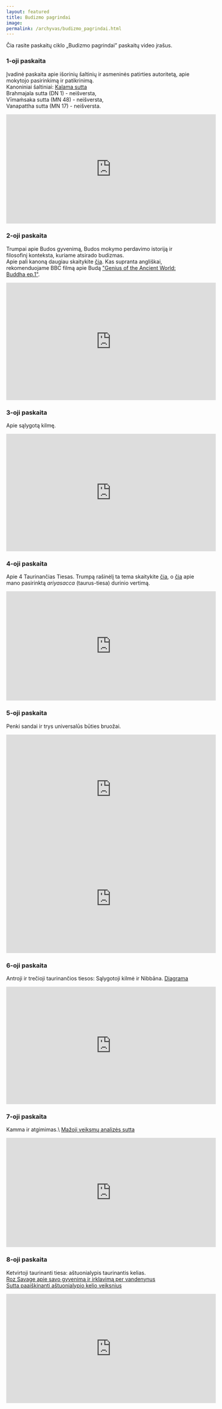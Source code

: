 ```yaml
---
layout: featured
title: Budizmo pagrindai
image:
permalink: /archyvas/budizmo_pagrindai.html
---
```

Čia rasite paskaitų ciklo „Budizmo pagrindai” paskaitų video įrašus.

### 1-oji paskaita

Įvadinė paskaita apie išorinių šaltinių ir asmeninės patirties autoritetą, apie mokytojo pasirinkimą ir patikrinimą.\
Kanoniniai šaltiniai: [Kalama sutta](https://theravada.lt/vertimai/kesamuttisutta_lt/)\
Brahmajala sutta (DN 1) - neišversta,\
Vīmaṁsaka sutta (MN 48) - neišversta,\
Vanapattha sutta (MN 17) - neišversta.

<iframe class="mt-4 mb-5" src="https://www.facebook.com/plugins/video.php?height=292&href=https%3A%2F%2Fwww.facebook.com%2Falokoscentras%2Fvideos%2F372024401321810%2F&show_text=false&width=560&t=0" width="560" height="292" style="border:none;overflow:hidden" scrolling="no" frameborder="0" allowfullscreen="true" allow="autoplay; clipboard-write; encrypted-media; picture-in-picture; web-share" allowFullScreen="true"></iframe>

### 2-oji paskaita

Trumpai apie Budos gyvenimą, Budos mokymo perdavimo istoriją ir filosofinį konteksta, kuriame atsirado budizmas.\
Apie pali kanoną daugiau skaitykite [čia](https://theravada.lt/tipitaka/).
Kas supranta angliškai, rekomenduojame BBC filmą apie Budą ["Genius of the Ancient World: Buddha ep.1"](https://www.dailymotion.com/video/x6vkklx...).

<iframe class="mt-4 mb-5" src="https://www.facebook.com/plugins/video.php?height=314&href=https%3A%2F%2Fwww.facebook.com%2Falokoscentras%2Fvideos%2F280223994012941%2F&show_text=false&width=560&t=0" width="560" height="314" style="border:none;overflow:hidden" scrolling="no" frameborder="0" allowfullscreen="true" allow="autoplay; clipboard-write; encrypted-media; picture-in-picture; web-share" allowFullScreen="true"></iframe>

### 3-oji paskaita

Apie sąlygotą kilmę. 

<iframe class="mt-4 mb-5" src="https://www.facebook.com/plugins/video.php?height=314&href=https%3A%2F%2Fwww.facebook.com%2Falokoscentras%2Fvideos%2F1549193352106627%2F&show_text=false&width=560&t=0" width="560" height="314" style="border:none;overflow:hidden" scrolling="no" frameborder="0" allowfullscreen="true" allow="autoplay; clipboard-write; encrypted-media; picture-in-picture; web-share" allowFullScreen="true"></iframe>

### 4-oji paskaita

Apie 4 Taurinančias Tiesas. Trumpą rašinėlį ta tema skaitykite [čia](https://theravada.lt/.../post-keturios-taurinan%C4.../...), o [čia](https://theravada.lt/.../post-ar-ariyasacca-rei%C5%A1kia.../) apie mano pasirinktą *ariyasacca* (taurus-tiesa) durinio vertimą.

<iframe class="mt-4 mb-5" src="https://www.facebook.com/plugins/video.php?height=292&href=https%3A%2F%2Fwww.facebook.com%2Falokoscentras%2Fvideos%2F4803428373024070%2F&show_text=false&width=560&t=0" width="560" height="292" style="border:none;overflow:hidden" scrolling="no" frameborder="0" allowfullscreen="true" allow="autoplay; clipboard-write; encrypted-media; picture-in-picture; web-share" allowFullScreen="true"></iframe>

### 5-oji paskaita

Penki sandai ir trys universalūs būties bruožai. 

<iframe class="mt-4 mb-5" src="https://www.facebook.com/plugins/video.php?height=292&href=https%3A%2F%2Fwww.facebook.com%2Falokoscentras%2Fvideos%2F870415346993648%2F&show_text=false&width=560&t=0" width="560" height="292" style="border:none;overflow:hidden" scrolling="no" frameborder="0" allowfullscreen="true" allow="autoplay; clipboard-write; encrypted-media; picture-in-picture; web-share" allowFullScreen="true"></iframe>

<iframe class="mt-4 mb-5" src="https://www.facebook.com/plugins/video.php?height=292&href=https%3A%2F%2Fwww.facebook.com%2Falokoscentras%2Fvideos%2F1857711227773249%2F&show_text=false&width=560&t=0" width="560" height="292" style="border:none;overflow:hidden" scrolling="no" frameborder="0" allowfullscreen="true" allow="autoplay; clipboard-write; encrypted-media; picture-in-picture; web-share" allowFullScreen="true"></iframe>

### 6-oji paskaita

Antroji ir trečioji taurinančios tiesos: Sąlygotoji kilmė ir Nibbāna.
<a href="/assets/files/Salygotas atsiradimas tik diagrama.pdf" target="blank">Diagrama</a>

<iframe src="https://www.facebook.com/plugins/video.php?height=314&href=https%3A%2F%2Fwww.facebook.com%2Falokoscentras%2Fvideos%2F425252779087114%2F&show_text=false&width=560&t=0" width="560" height="314" style="border:none;overflow:hidden" scrolling="no" frameborder="0" allowfullscreen="true" allow="autoplay; clipboard-write; encrypted-media; picture-in-picture; web-share" allowFullScreen="true"></iframe>

### 7-oji paskaita

Kamma ir atgimimas.\ 
[Mažoji veiksmų analizės sutta](https://theravada.lt/vertimai/culakammavibhangasuttam/) 

<iframe src="https://www.facebook.com/plugins/video.php?height=292&href=https%3A%2F%2Fwww.facebook.com%2Falokoscentras%2Fvideos%2F1057812611457911%2F&show_text=false&width=560&t=0" width="560" height="292" style="border:none;overflow:hidden" scrolling="no" frameborder="0" allowfullscreen="true" allow="autoplay; clipboard-write; encrypted-media; picture-in-picture; web-share" allowFullScreen="true"></iframe>

### 8-oji paskaita

Ketvirtoji taurinanti tiesa: aštuonialypis taurinantis kelias.\
[Roz Savage apie savo gyvenimą ir irklavimą per vandenynus](https://www.ted.com/talks/roz_savage_why_i_m_rowing_across_the_pacific)\
[Sutta paaiškinanti aštuonialypio kelio veiksnius](https://theravada.lt/vertimai/sn-v-i-i-8-vibhangasuttam/)

<iframe src="https://www.facebook.com/plugins/video.php?height=292&href=https%3A%2F%2Fwww.facebook.com%2Falokoscentras%2Fvideos%2F282948753879552%2F&show_text=false&width=560&t=0" width="560" height="292" style="border:none;overflow:hidden" scrolling="no" frameborder="0" allowfullscreen="true" allow="autoplay; clipboard-write; encrypted-media; picture-in-picture; web-share" allowFullScreen="true"></iframe>
